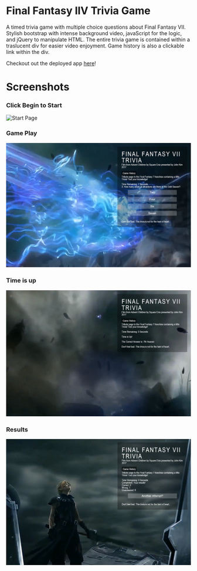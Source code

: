 # Final Fantasy IIV Trivia Game
A timed trivia game with multiple choice questions about Final Fantasy VII. Stylish bootstrap with intense background video, javaScript for the logic, and jQuery to manipulate HTML. 
The entire trivia game is contained within a traslucent div for easier video enjoyment. Game history is also a clickable link within the div.

Checkout out the deployed app [here](https://jok405.github.io/TriviaGame/)!
# Screenshots

### Click Begin to Start
![Start Page](/assets/screenshots/start.png)

### Game Play
![Action Page](/assets/screenshots/action.png)

### Time is up
![Times Up](/assets/screenshots/time_Up.png)

### Results
![Results Page](/assets/screenshots/loss.png)
